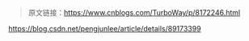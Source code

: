 > 原文链接：<https://www.cnblogs.com/TurboWay/p/8172246.html>

https://blog.csdn.net/pengjunlee/article/details/89173399